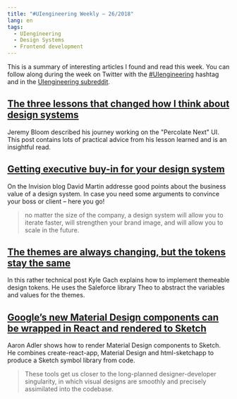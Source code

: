 ```yaml
---
title: "#UIengineering Weekly – 26/2018"
lang: en
tags:
  - UIengineering
  - Design Systems
  - Frontend development
---
```


This is a summary of interesting articles I found and read this week.
You can follow along during the week on Twitter with the [#UIengineering](https://twitter.com/search?q=%23UIengineering) hashtag
and in the [UIengineering subreddit](https://www.reddit.com/r/UIengineering/).

## [The three lessons that changed how I think about design systems](https://uxdesign.cc/the-three-lessons-that-changed-how-i-think-about-design-systems-caf1a9f1d856)

Jeremy Bloom described his journey working on the "Percolate Next" UI.
This post contains lots of practical advice from his lesson learned and is an insightful read.

## [Getting executive buy-in for your design system](https://www.invisionapp.com/blog/getting-executive-ok-design-system/)

On the Invision blog David Martin addresse good points about the business value of a design system.
In case you need some arguments to convince your boss or client – here you go!

> no matter the size of the company, a design system will allow you to iterate faster, will strengthen your brand image, and will allow you to scale in the future.

## [The themes are always changing, but the tokens stay the same](https://medium.com/@kylegach/the-themes-are-always-changing-but-the-tokens-stay-the-same-258d57b18f31)

In this rather technical post Kyle Gach explains how to implement themeable design tokens.
He uses the Saleforce library Theo to abstract the variables and values for the themes.

## [Google’s new Material Design components can be wrapped in React and rendered to Sketch](https://blog.prototypr.io/googles-official-material-design-components-can-be-wrapped-in-react-and-rendered-to-sketch-60ed40ef6020)

Aaron Adler shows how to render Material Design components to Sketch.
He combines create-react-app, Material Design and html-sketchapp to produce a Sketch symbol library from code.

> These tools get us closer to the long-planned designer-developer singularity, in which visual designs are smoothly and precisely assimilated into the codebase.
